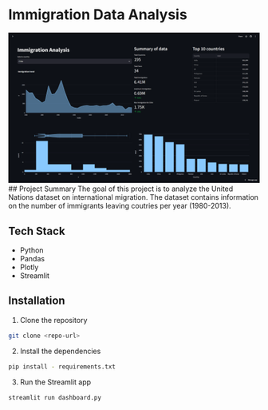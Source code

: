 # Immigration Data Analysis
<img src="img/1.png">
## Project Summary
The goal of this project is to analyze the United Nations dataset on international migration. The dataset contains information on the number of immigrants leaving coutries per year (1980-2013).

## Tech Stack
- Python
- Pandas
- Plotly
- Streamlit

## Installation

1. Clone the repository
```bash
git clone <repo-url>
```

2. Install the dependencies
```bash
pip install - requirements.txt
```

3. Run the Streamlit app
```bash
streamlit run dashboard.py
```

